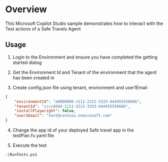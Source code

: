 # Overview

This Microsoft Copilot Studio sample demonstrates how to interact with the Test actions of a Safe Travels Agent

## Usage

1. Login to the Environment and ensure you have completed the getting started dialog

2. Get the Environment Id and Tenant of the environment that the agent has been created in

3. Create config.json file using tenant, environment and user1Email

```json
{
    "environmentId": "a0000000-1111-2222-3333-444455556666",
    "tenantId": "ccccdddd-1111-2222-3333-444455556666",
    "installPlaywright": false,
    "user1Email": "test@contoso.onmicosoft.com"
}
```

4. Change the app id of your deployed Safe travel app in the testPlan.fx.yaml file

5. Execute the test

```pwsh
.\RunTests.ps1
```
